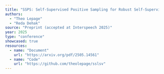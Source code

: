 ```yaml
---
title: "SSPS: Self-Supervised Positive Sampling for Robust Self-Supervised Speaker Verification"
authors:
  - "Theo Lepage"
  - "Reda Dehak"
source: "Preprint (accepted at Interspeech 2025)"
year: 2025
type: "conference"
showcased: true
resources:
  - name: "Document"
    url: "https://arxiv.org/pdf/2505.14561"
  - name: "Code"
    url: "https://github.com/theolepage/sslsv"
---
```

